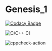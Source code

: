 # Genesis_1

[![Codacy Badge](https://api.codacy.com/project/badge/Grade/e86a7437b0834afa934f1d5094f31dec)](https://app.codacy.com/manual/99002632/genesis_1?utm_source=github.com&utm_medium=referral&utm_content=99002632/genesis_1&utm_campaign=Badge_Grade_Dashboard)

![C/C++ CI](https://github.com/99002632/Genesis_1/workflows/C/C++%20CI/badge.svg)

![cppcheck-action](https://github.com/99002632/Genesis_1/workflows/cppcheck-action/badge.svg)
